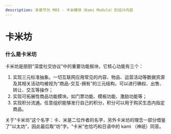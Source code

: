 ```yaml
---
description: 本章节为 M03 - 卡米模块（Kami Module）的设计内容
---
```


# 卡米坊

### 什么是卡米坊

卡米坊是朋厨“深度社交协议”中的重要功能板块，它核心功能有三个：

1. 实现三元标准抽象。一切互联网应用常见的内容、物品、运营活动等数据资源及其相关活动均被视为“商品-交互-拥有”的三元结构，可以进行确权、出售、转让、交互等操作；
2. 实现可拓展性商品功能模块。如门票功能、模板功能、激励功能等；
3. 实现积分流通。任意组织能够发行自己的积分，积分可以用于购买生态内指定商品。

关于“卡米坊”这个名字：卡、米是二位作者的名字，另外卡米坊的理念一部分借鉴了“以太坊”，因此最后取“坊”字。“卡米”也恰巧和日语中的 kami （神祇）同音。

